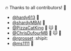 :fire: Thanks to all contributors! :tada:

- [@hardy613](https://github.com/hardy613) :frog:
- [@shardyMBAI](https://github.com/shardyMBAI) :frog:
- [@PizzaCatKing](https://github.com/PizzaCatKing) :pizza: :cat: :crown:
- [@ChrisDufourMB](https://github.com/ChrisDufourMB) :pizza: :cat: :crown:
- [@rgrosset](https://github.com/rgrosset) :shipit:
- [@ms1111](https://github.com/ms1111) :eyes:
